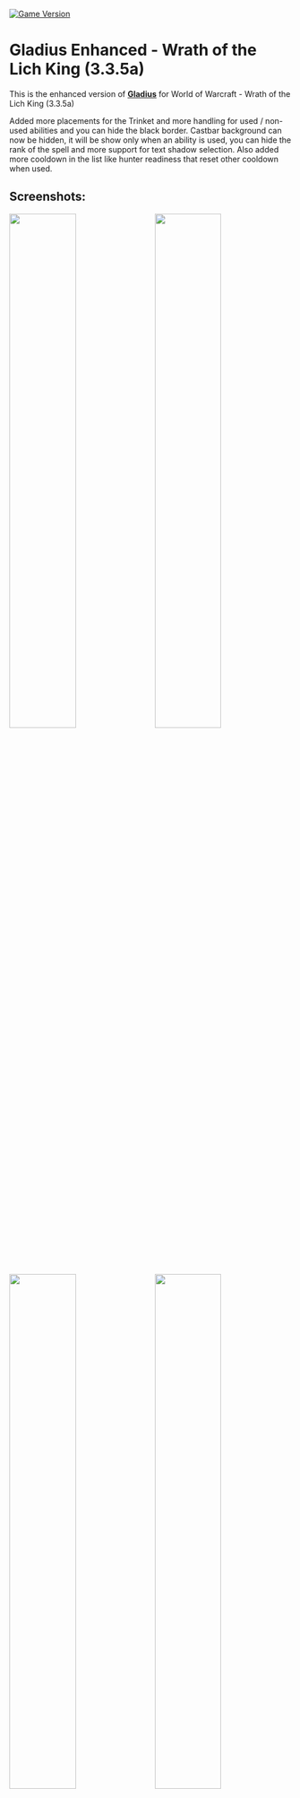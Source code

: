 [![Game Version](https://img.shields.io/badge/wow-3.3.5-blue.svg)](https://github.com/ElvUI-WotLK)

# Gladius Enhanced - Wrath of the Lich King (3.3.5a)

This is the enhanced version of **[Gladius](https://www.curseforge.com/wow/addons/gladius)** for World of Warcraft - Wrath of the Lich King (3.3.5a)

Added more placements for the Trinket and more handling for used / non-used abilities and you can hide the black border.
Castbar background can now be hidden, it will be show only when an ability is used, you can hide the rank of the spell and more support for text shadow selection.
Also added more cooldown in the list like hunter readiness that reset other cooldown when used.
## Screenshots:


<a href="https://user-images.githubusercontent.com/56119078/108131540-bac61c80-70b1-11eb-9714-7f9bc7b887e6.jpg">
<img src="https://user-images.githubusercontent.com/56119078/108131540-bac61c80-70b1-11eb-9714-7f9bc7b887e6.jpg" align="right" width="48.5%">
</a>
<a href="https://user-images.githubusercontent.com/56119078/108129085-f52dba80-70ad-11eb-9cab-4f072074d185.jpg">
<img src="https://user-images.githubusercontent.com/56119078/108129085-f52dba80-70ad-11eb-9cab-4f072074d185.jpg" width="48.5%">
</a>

<a href="https://user-images.githubusercontent.com/56119078/108537084-7a4ae680-72dd-11eb-956e-00fcbfcfcc55.jpg">
<img src="https://user-images.githubusercontent.com/56119078/108537084-7a4ae680-72dd-11eb-956e-00fcbfcfcc55.jpg" style="object-fit:contain;" align="right" width="48.5%">
</a>
<a href="https://user-images.githubusercontent.com/56119078/108130686-58205100-70b0-11eb-9857-f3e1d38ff727.jpg">
<img src="https://user-images.githubusercontent.com/56119078/108130686-58205100-70b0-11eb-9857-f3e1d38ff727.jpg" width="48.5%">
</a>

## Installation:

1. Download **[Latest Version](https://github.com/Cortes-Jeremy/Gladius/releases)**
2. Unpack the Zip file
3. Open the folder "Gladius-master"
4. Copy (or drag and drop) **Gladius** into your Wow-Directory\Interface\AddOns
5. Restart WoW

## Commands:

    /gladius ui     Toggle the configuration GUI.
    /gladius test1-4     Show test unit.
    /gladius hide     Hide test unit.

## Languages:

Gladius Enhanced supports language the following gameclients:
* English (enUS)
